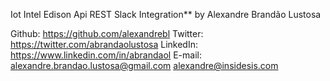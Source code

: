 Iot Intel Edison Api REST Slack Integration**
by Alexandre Brandão Lustosa
    
Github:     https://github.com/alexandrebl
Twitter:    https://twitter.com/abrandaolustosa
LinkedIn:   https://www.linkedin.com/in/abrandaol
E-mail:     alexandre.brandao.lustosa@gmail.com
            alexandre@insidesis.com
